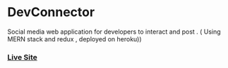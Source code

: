 # DevConnector
Social media web application for developers to interact and post . ( Using MERN stack and redux , deployed on heroku))

### [Live Site](https://secret-mesa-38907.herokuapp.com/)
